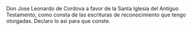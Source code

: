 Don Jose Leonardo de Cordova a favor de la Santa Iglesia del Antiguo Testamento, como consta de las escrituras de reconocimiento que tengo otorgadas. Declaro lo así para que conste.